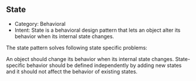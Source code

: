 ## State
* Category: Behavioral
* Intent:  State is a behavioral design pattern that lets an object alter its behavior when its internal state changes.
 
The state pattern solves following state specific problems:

An object should change its behavior when its internal state changes.
State-specific behavior should be defined independently by adding new states and it should not affect the behavior of existing states.
